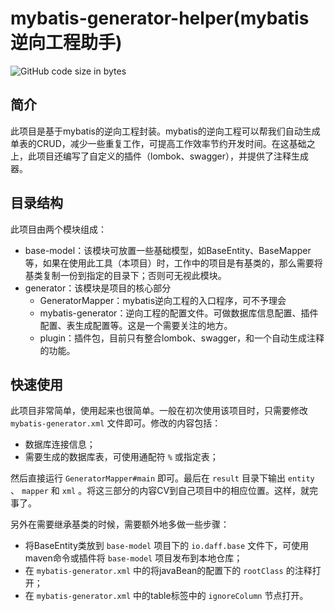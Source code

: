 # mybatis-generator-helper(mybatis逆向工程助手)
![GitHub code size in bytes](https://img.shields.io/github/languages/code-size/daffupman/mybatis-generator-helper)

## 简介

此项目是基于mybatis的逆向工程封装。mybatis的逆向工程可以帮我们自动生成单表的CRUD，减少一些重复工作，可提高工作效率节约开发时间。在这基础之上，此项目还编写了自定义的插件（lombok、swagger），并提供了注释生成器。

## 目录结构

此项目由两个模块组成：
- base-model：该模块可放置一些基础模型，如BaseEntity、BaseMapper等，如果在使用此工具（本项目）时，工作中的项目是有基类的，那么需要将基类复制一份到指定的目录下；否则可无视此模块。
- generator：该模块是项目的核心部分
    - GeneratorMapper：mybatis逆向工程的入口程序，可不予理会
    - mybatis-generator：逆向工程的配置文件。可做数据库信息配置、插件配置、表生成配置等。这是一个需要关注的地方。
    - plugin：插件包，目前只有整合lombok、swagger，和一个自动生成注释的功能。
    
## 快速使用

此项目非常简单，使用起来也很简单。一般在初次使用该项目时，只需要修改 `mybatis-generator.xml` 文件即可。修改的内容包括：
- 数据库连接信息；
- 需要生成的数据库表，可使用通配符 `%` 或指定表；

然后直接运行 `GeneratorMapper#main` 即可。最后在 `result` 目录下输出 `entity` 、 `mapper` 和 `xml` 。将这三部分的内容CV到自己项目中的相应位置。这样，就完事了。

另外在需要继承基类的时候，需要额外地多做一些步骤：
- 将BaseEntity类放到 `base-model` 项目下的 `io.daff.base` 文件下，可使用maven命令或插件将 `base-model` 项目发布到本地仓库；
- 在 `mybatis-generator.xml` 中的将javaBean的配置下的 `rootClass` 的注释打开；
- 在 `mybatis-generator.xml` 中的table标签中的 `ignoreColumn` 节点打开。